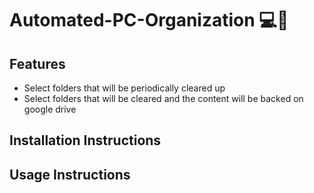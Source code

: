 # Automated-PC-Organization 💻🔧

## Features
* Select folders that will be periodically cleared up
* Select folders that will be cleared and the content will be backed on google drive

## Installation Instructions

## Usage Instructions

